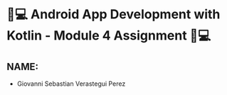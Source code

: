 # 📱💻 Android App Development with Kotlin - Module 4 Assignment 📱💻

## NAME:

- Giovanni Sebastian Verastegui Perez

